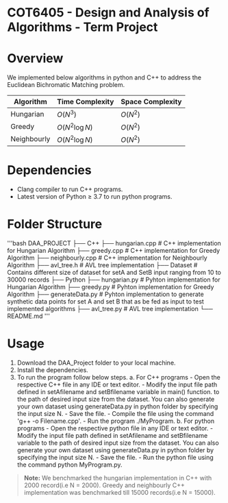 # COT6405 - Design and Analysis of Algorithms - Term Project

# Overview
We implemented below algorithms in python and C++ to address the Euclidean Bichromatic Matching problem. 

| Algorithm | Time Complexity | Space Complexity |
| --- | --- | --- |
| Hungarian | $O(N^3)$ | $O(N^2)$ |
| Greedy | $O(N^2 \log N)$ | $O(N^2)$ |
| Neighbourly | $O(N^2 \log N)$| $O(N^2)$ |

# Dependencies

- Clang compiler to run C++ programs.
- Latest version of Python &ge; 3.7 to run python programs.

# Folder Structure
'''bash
 DAA_PROJECT
    ├── C++
        ├── hungarian.cpp          # C++ implementation for Hungarian Algorithm
        ├── greedy.cpp             # C++ implementation for Greedy Algorithm
        ├── neighbourly.cpp        # C++ implementation for Neighbourly Algorithm
        ├── avl_tree.h             # AVL tree implementation
    ├── Dataset                    # Contains different size of dataset for setA and SetB input ranging from 10 to 30000 records
    ├── Python
        ├── hungarian.py           # Pyhton implementation for Hungarian Algorithm
        ├── greedy.py              # Pyhton implementation for Greedy Algorithm
        ├── generateData.py        # Pyhton implementation to generate synthetic data points for set A and set B that as be fed as input to test implemented algorithms
        ├── avl_tree.py             # AVL tree implementation
    └── README.md
'''
# Usage

1. Download the DAA_Project folder to your local machine.
2. Install the dependencies.
3. To run the program follow below steps.
    a. For C++ programs
        - Open the respective C++ file in any IDE or text editor.
        - Modify the input file path defined in setAfilename and setBfilename variable in main() function. to the path of desired input size from the dataset. You can also generate your own dataset using generateData.py in python folder by specifying the input size N.
        - Save the file.
        - Compile the file using the command 'g++ -o <MyProgram> Filename.cpp'.
        - Run the program ./MyProgram.
    b. For python programs
        - Open the respective python file in any IDE or text editor.
        - Modify the input file path defined in setAfilename and setBfilename variable to the path of desired input size from the dataset. You can also generate your own dataset using generateData.py in python folder by specifying the input size N.
        - Save the file.
        - Run the python file using the command python MyProgram.py.   

>**Note:** 
> We benchmarked the hungarian implementation in C++ with 2000 record(i.e N = 2000). Greedy and neighbourly C++ implementation was benchmarked till 15000 records(i.e N = 15000). 